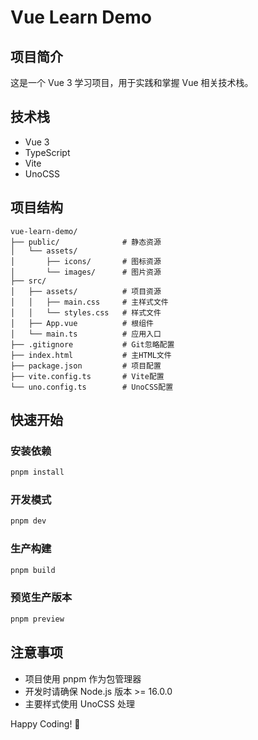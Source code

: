 # Vue Learn Demo

## 项目简介
这是一个 Vue 3 学习项目，用于实践和掌握 Vue 相关技术栈。

## 技术栈
- Vue 3
- TypeScript
- Vite
- UnoCSS

## 项目结构
```
vue-learn-demo/
├── public/              # 静态资源
│   └── assets/
│       ├── icons/       # 图标资源
│       └── images/      # 图片资源
├── src/
│   ├── assets/          # 项目资源
│   │   ├── main.css     # 主样式文件
│   │   └── styles.css   # 样式文件
│   ├── App.vue          # 根组件
│   └── main.ts          # 应用入口
├── .gitignore           # Git忽略配置
├── index.html           # 主HTML文件
├── package.json         # 项目配置
├── vite.config.ts       # Vite配置
└── uno.config.ts        # UnoCSS配置
```

## 快速开始

### 安装依赖
```bash
pnpm install
```

### 开发模式
```bash
pnpm dev
```

### 生产构建
```bash
pnpm build
```

### 预览生产版本
```bash
pnpm preview
```

## 注意事项
- 项目使用 pnpm 作为包管理器
- 开发时请确保 Node.js 版本 >= 16.0.0
- 主要样式使用 UnoCSS 处理

Happy Coding! 🚀